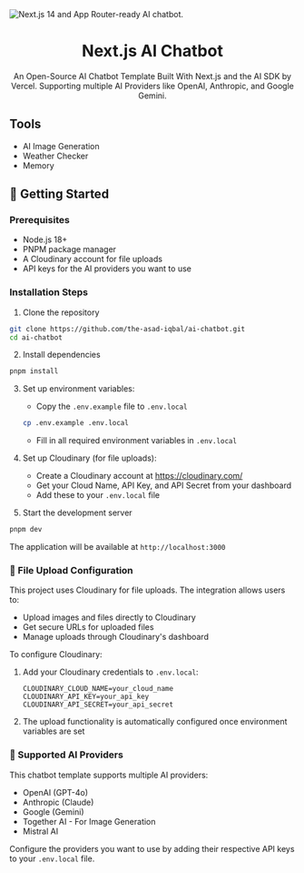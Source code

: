 
  <img alt="Next.js 14 and App Router-ready AI chatbot." src="app/(chat)/opengraph-image.png">
  <h1 align="center">Next.js AI Chatbot</h1>


<p align="center">
  An Open-Source AI Chatbot Template Built With Next.js and the AI SDK by Vercel. Supporting multiple AI Providers like OpenAI, Anthropic, and Google Gemini.
</p>

## Tools
- AI Image Generation
- Weather Checker
- Memory

## 🚀 Getting Started

### Prerequisites

- Node.js 18+ 
- PNPM package manager
- A Cloudinary account for file uploads
- API keys for the AI providers you want to use

### Installation Steps

1. Clone the repository
```bash
git clone https://github.com/the-asad-iqbal/ai-chatbot.git
cd ai-chatbot
```

2. Install dependencies
```bash
pnpm install
```

3. Set up environment variables:
   - Copy the `.env.example` file to `.env.local`
   ```bash
   cp .env.example .env.local
   ```
   - Fill in all required environment variables in `.env.local`

4. Set up Cloudinary (for file uploads):
   - Create a Cloudinary account at https://cloudinary.com/
   - Get your Cloud Name, API Key, and API Secret from your dashboard
   - Add these to your `.env.local` file

5. Start the development server
```bash
pnpm dev
```

The application will be available at `http://localhost:3000`

### 📁 File Upload Configuration

This project uses Cloudinary for file uploads. The integration allows users to:
- Upload images and files directly to Cloudinary
- Get secure URLs for uploaded files
- Manage uploads through Cloudinary's dashboard

To configure Cloudinary:
1. Add your Cloudinary credentials to `.env.local`:
   ```env
   CLOUDINARY_CLOUD_NAME=your_cloud_name
   CLOUDINARY_API_KEY=your_api_key
   CLOUDINARY_API_SECRET=your_api_secret
   ```
2. The upload functionality is automatically configured once environment variables are set

### 🤖 Supported AI Providers

This chatbot template supports multiple AI providers:
- OpenAI (GPT-4o)
- Anthropic (Claude)
- Google (Gemini)
- Together AI - For Image Generation
- Mistral AI

Configure the providers you want to use by adding their respective API keys to your `.env.local` file.
